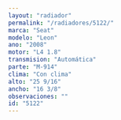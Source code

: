 ```yaml
---
layout: "radiador"
permalink: "/radiadores/5122/"
marca: "Seat"
modelo: "Leon"
ano: "2008"
motor: "L4 1.8"
transmision: "Automática"
parte: "M-914"
clima: "Con clima"
alto: "25 9/16"
ancho: "16 3/8"
observaciones: ""
id: "5122"
---
```


